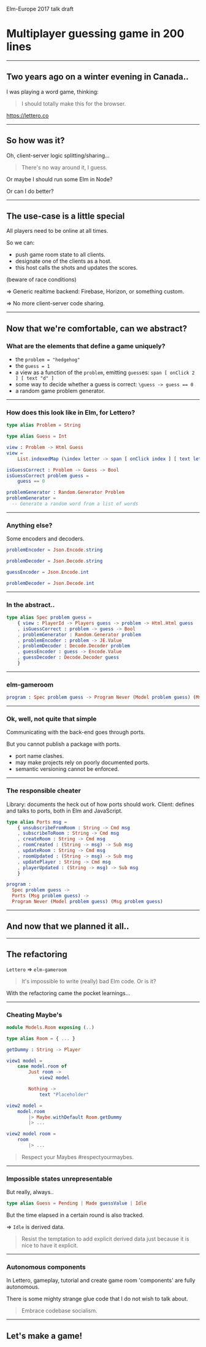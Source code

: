 Elm-Europe 2017 talk draft

# Multiplayer guessing game in 200 lines

---

## Two years ago on a winter evening in Canada..

I was playing a word game, thinking:

> I should totally make this for the browser.

https://lettero.co

---

## So how was it?

Oh, client-server logic splitting/sharing...

> There's no way around it, I guess.

Or maybe I should run some Elm in Node?

Or can I do better?

---

## The use-case is a little special

All players need to be online at all times.

So we can:
* push game room state to all clients.
* designate one of the clients as a host.
* this host calls the shots and updates the scores.

(beware of race conditions)

=> Generic realtime backend: Firebase, Horizon, or something custom.

=> No more client-server code sharing.

---

## Now that we're comfortable, can we abstract?

### What are the elements that define a game uniquely?

* the `problem = "hedgehog"`
* the `guess = 1`
* a view as a function of the `problem`, emitting `guess`es: `span [ onClick 2 ] [ text "d" ]`
* some way to decide whether a guess is correct:
  `\guess -> guess == 0`
* a random game problem generator.

---

### How does this look like in Elm, for Lettero?

```elm
type alias Problem = String

type alias Guess = Int

view : Problem -> Html Guess
view =
    List.indexedMap (\index letter -> span [ onClick index ] [ text letter ]) letters

isGuessCorrect : Problem -> Guess -> Bool
isGuessCorrect problem guess =
    guess == 0

problemGenerator : Random.Generator Problem
problemGenerator =
  -- Generate a random word from a list of words
```

---

### Anything else?

Some encoders and decoders.

```elm
problemEncoder = Json.Encode.string

problemDecoder = Json.Decode.string

guessEncoder = Json.Encode.int

problemDecoder = Json.Decode.int
```

---

### In the abstract..

```elm
type alias Spec problem guess =
    { view : PlayerId -> Players guess -> problem -> Html.Html guess
    , isGuessCorrect : problem -> guess -> Bool
    , problemGenerator : Random.Generator problem
    , problemEncoder : problem -> JE.Value
    , problemDecoder : Decode.Decoder problem
    , guessEncoder : guess -> Encode.Value
    , guessDecoder : Decode.Decoder guess
    }
```

---

### elm-gameroom

```elm
program : Spec problem guess -> Program Never (Model problem guess) (Msg problem guess)
```

---

### Ok, well, not quite that simple

Communicating with the back-end goes through ports.

But you cannot publish a package with ports.
* port name clashes.
* may make projects rely on poorly documented ports.
* semantic versioning cannot be enforced.

---

### The responsible cheater

Library: documents the heck out of how ports should work.
Client: defines and talks to ports, both in Elm and JavaScript.

```elm
type alias Ports msg =
    { unsubscribeFromRoom : String -> Cmd msg
    , subscribeToRoom : String -> Cmd msg
    , createRoom : String -> Cmd msg
    , roomCreated : (String -> msg) -> Sub msg
    , updateRoom : String -> Cmd msg
    , roomUpdated : (String -> msg) -> Sub msg
    , updatePlayer : String -> Cmd msg
    , playerUpdated : (String -> msg) -> Sub msg
    }

program :
  Spec problem guess ->
  Ports (Msg problem guess) ->
  Program Never (Model problem guess) (Msg problem guess)
```

---

## And now that we planned it all..

---

## The refactoring

`Lettero` => `elm-gameroom`

> It's impossible to write (really) bad Elm code. Or is it?

With the refactoring came the pocket learnings...

---

### Cheating Maybe's

```elm
module Models.Room exposing (..)

type alias Room = { ... }

getDummy : String -> Player
```

```elm
view1 model =
    case model.room of
        Just room ->
            view2 model

        Nothing ->
            text "Placeholder"

view2 model =
    model.room
        |> Maybe.withDefault Room.getDummy
        |> ...
```

```elm
view2 model room =
    room
        |> ...
```

> Respect your Maybes #respectyourmaybes.

---

### Impossible states unrepresentable

But really, always..

```elm
type alias Guess = Pending | Made guessValue | Idle
```

But the time elapsed in a certain round is also tracked.

=> `Idle` is derived data.

> Resist the temptation to add explicit derived data just because it is nice to have it explicit.

---

### Autonomous components

In Lettero, gameplay, tutorial and create game room 'components' are fully autonomous.

There is some mighty strange glue code that I do not wish to talk about.

> Embrace codebase socialism.

---

## Let's make a game!
